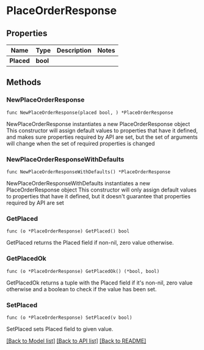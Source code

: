 # PlaceOrderResponse

## Properties

Name | Type | Description | Notes
------------ | ------------- | ------------- | -------------
**Placed** | **bool** |  | 

## Methods

### NewPlaceOrderResponse

`func NewPlaceOrderResponse(placed bool, ) *PlaceOrderResponse`

NewPlaceOrderResponse instantiates a new PlaceOrderResponse object
This constructor will assign default values to properties that have it defined,
and makes sure properties required by API are set, but the set of arguments
will change when the set of required properties is changed

### NewPlaceOrderResponseWithDefaults

`func NewPlaceOrderResponseWithDefaults() *PlaceOrderResponse`

NewPlaceOrderResponseWithDefaults instantiates a new PlaceOrderResponse object
This constructor will only assign default values to properties that have it defined,
but it doesn't guarantee that properties required by API are set

### GetPlaced

`func (o *PlaceOrderResponse) GetPlaced() bool`

GetPlaced returns the Placed field if non-nil, zero value otherwise.

### GetPlacedOk

`func (o *PlaceOrderResponse) GetPlacedOk() (*bool, bool)`

GetPlacedOk returns a tuple with the Placed field if it's non-nil, zero value otherwise
and a boolean to check if the value has been set.

### SetPlaced

`func (o *PlaceOrderResponse) SetPlaced(v bool)`

SetPlaced sets Placed field to given value.



[[Back to Model list]](../README.md#documentation-for-models) [[Back to API list]](../README.md#documentation-for-api-endpoints) [[Back to README]](../README.md)


